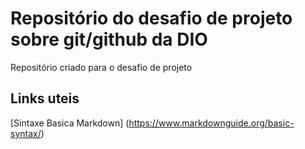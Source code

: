 # Repositório do desafio de projeto sobre git/github da DIO
Repositório criado para o desafio de projeto

## Links uteis
[Sintaxe Basica Markdown] (https://www.markdownguide.org/basic-syntax/)
